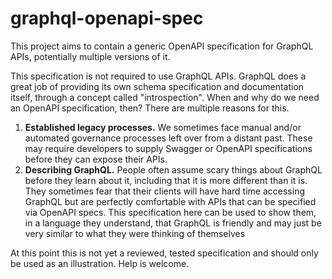 # graphql-openapi-spec

This project aims to contain a generic OpenAPI specification for GraphQL APIs, potentially multiple versions of it.

This specification is not required to use GraphQL APIs. GraphQL does a great job of providing its own schema specification and documentation itself, through a concept called "introspection". When and why do we need an OpenAPI specification, then? There are multiple reasons for this.

1. **Established legacy processes.** We sometimes face manual and/or automated governance processes left over from a distant past. These may require developers to supply Swagger or OpenAPI specifications before they can expose their APIs. 
2. **Describing GraphQL.** People often assume scary things about GraphQL before they learn about it, including that it is more different than it is. They sometimes fear that their clients will have hard time accessing GraphQL but are perfectly comfortable with APIs that can be specified via OpenAPI specs. This specification here can be used to show them, in a language they understand, that GraphQL is friendly and may just be very similar to what they were thinking of themselves

At this point this is not yet a reviewed, tested specification and should only be used as an illustration. Help is welcome.
